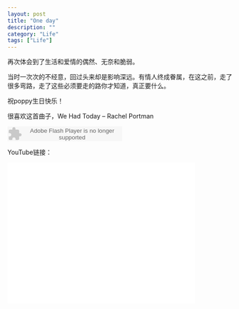 ```yaml
---
layout: post
title: "One day"
description: ""
category: "Life"
tags: ["Life"]
---
```


再次体会到了生活和爱情的偶然、无奈和脆弱。

当时一次次的不经意，回过头来却是影响深远。有情人终成眷属，在这之前，走了很多弯路，走了这些必须要走的路你才知道，真正要什么。

祝poppy生日快乐！

很喜欢这首曲子，We Had Today – Rachel Portman

<embed src="http://www.xiami.com/widget/0_1770429985/singlePlayer.swf" type="application/x-shockwave-flash" width="257" height="33" wmode="transparent"></embed>

YouTube链接：

<object width="420" height="315"><param name="movie" value="//www.youtube.com/v/AZNwIxHiA1M?version=3&amp;hl=en_US&amp;rel=0"></param><param name="allowFullScreen" value="true"></param><param name="allowscriptaccess" value="always"></param><embed src="//www.youtube.com/v/AZNwIxHiA1M?version=3&amp;hl=en_US&amp;rel=0" type="application/x-shockwave-flash" width="420" height="315" allowscriptaccess="always" allowfullscreen="true"></embed></object>

